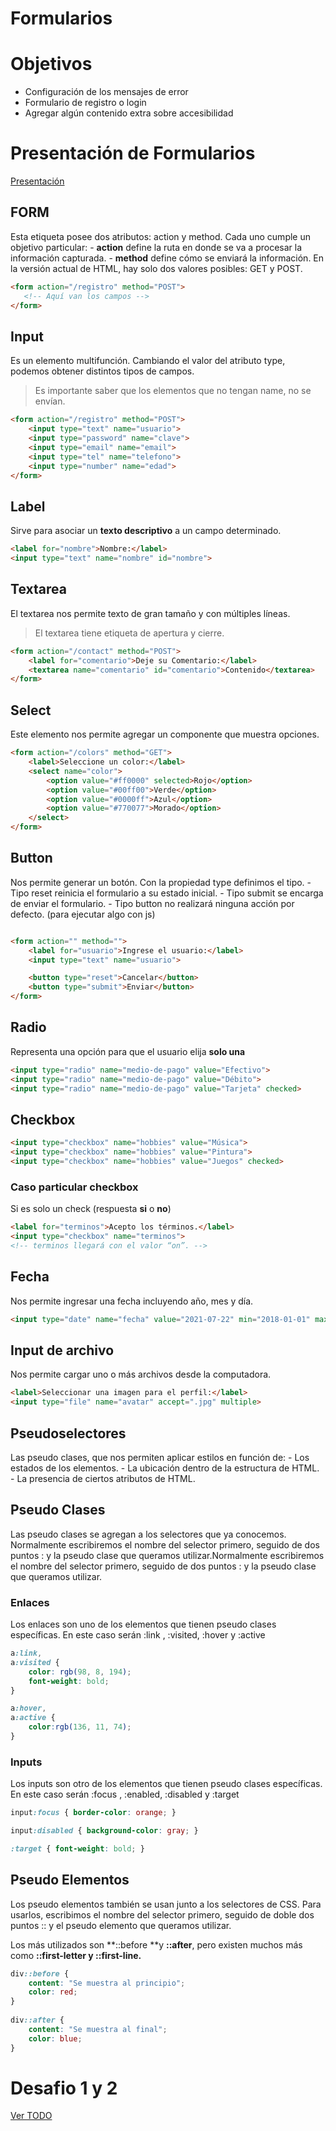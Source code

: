 # Formularios

# Objetivos

- Configuración de los mensajes de error
- Formulario de registro o login
- Agregar algún contenido extra sobre accesibilidad

# Presentación de Formularios
[Presentación](presentacion.pdf)

## FORM
Esta etiqueta posee dos atributos: action y method. 
Cada uno cumple un objetivo particular:
    - **action** define la ruta en donde se va a procesar la información capturada.
    - **method** define cómo se enviará la información. 
    En la versión actual de HTML, hay solo dos valores posibles: GET y POST.

```html
<form action="/registro" method="POST">
   <!-- Aquí van los campos -->
</form>
```

## Input
Es un elemento multifunción. Cambiando el valor del atributo type, podemos obtener distintos tipos de campos. 
> Es importante saber que los elementos que no tengan name, no se envían.

```html
<form action="/registro" method="POST">
    <input type="text" name="usuario">
    <input type="password" name="clave">
    <input type="email" name="email">
    <input type="tel" name="telefono">
    <input type="number" name="edad">
</form>
```

## Label
Sirve para asociar un **texto descriptivo** a un campo determinado.

```html
<label for="nombre">Nombre:</label>
<input type="text" name="nombre" id="nombre">
```

## Textarea
El textarea nos permite texto de gran tamaño y con múltiples líneas.

>El textarea tiene etiqueta de apertura y cierre.

```html
<form action="/contact" method="POST">
    <label for="comentario">Deje su Comentario:</label>
    <textarea name="comentario" id="comentario">Contenido</textarea>
</form>

```

## Select
Este elemento nos permite agregar un componente que muestra opciones.

```html
<form action="/colors" method="GET">
    <label>Seleccione un color:</label>
    <select name="color">
        <option value="#ff0000" selected>Rojo</option>
        <option value="#00ff00">Verde</option>
        <option value="#0000ff">Azul</option>
        <option value="#770077">Morado</option>
    </select>
</form>
```

## Button
Nos permite generar un botón. Con la propiedad type definimos el tipo.
    - Tipo reset reinicia el formulario a su estado inicial.
    - Tipo submit se encarga de enviar el formulario.
    - Tipo button no realizará ninguna acción por defecto. (para ejecutar algo con js)
```html

<form action="" method="">
    <label for="usuario">Ingrese el usuario:</label>
    <input type="text" name="usuario">

    <button type="reset">Cancelar</button>
    <button type="submit">Enviar</button>
</form>
```
## Radio
Representa una opción para que el usuario elija **solo una**

```html
<input type="radio" name="medio-de-pago" value="Efectivo">
<input type="radio" name="medio-de-pago" value="Débito">
<input type="radio" name="medio-de-pago" value="Tarjeta" checked>

```


## Checkbox
```html
<input type="checkbox" name="hobbies" value="Música">
<input type="checkbox" name="hobbies" value="Pintura">
<input type="checkbox" name="hobbies" value="Juegos" checked>
```

### Caso particular checkbox
Si es solo un check (respuesta **si** o **no**)

```html
<label for="terminos">Acepto los términos.</label>
<input type="checkbox" name="terminos">
<!-- terminos llegará con el valor “on”. -->
```


## Fecha
Nos permite ingresar una fecha incluyendo año, mes y día.
```html
<input type="date" name="fecha" value="2021-07-22" min="2018-01-01" max="2022-12-31">
```

## Input de archivo
Nos permite cargar uno o más archivos desde la computadora.

```html
<label>Seleccionar una imagen para el perfil:</label>
<input type="file" name="avatar" accept=".jpg" multiple>
```

## Pseudoselectores
Las pseudo clases, que nos permiten aplicar estilos en función de:
    - Los estados de los elementos.
    - La ubicación dentro de la estructura de HTML.
    - La presencia de ciertos atributos de HTML.

## Pseudo Clases 
Las pseudo clases se agregan a los selectores que ya conocemos.
Normalmente escribiremos el nombre del selector primero, seguido de dos puntos : y la pseudo clase que queramos utilizar.Normalmente escribiremos el nombre del selector primero, seguido de dos puntos : y la pseudo clase que queramos utilizar.

### Enlaces
Los enlaces son uno de los elementos que tienen pseudo clases específicas.
En este caso serán :link , :visited, :hover y :active
```css
a:link,
a:visited {
    color: rgb(98, 8, 194);
    font-weight: bold;
}

a:hover,
a:active {
    color:rgb(136, 11, 74);
}
```

### Inputs
Los inputs son otro de los elementos que tienen pseudo clases específicas.
En este caso serán :focus , :enabled, :disabled y :target

```css
input:focus { border-color: orange; }

input:disabled { background-color: gray; }

:target { font-weight: bold; }
```

## Pseudo Elementos

Los pseudo elementos también se usan junto a los selectores de CSS.
Para usarlos, escribimos el nombre del selector primero, seguido de doble dos puntos :: y el pseudo elemento que queramos utilizar.

Los más utilizados son **::before **y **::after**, pero existen muchos más como **::first-letter **y **::first-line.******

```css
div::before {
    content: "Se muestra al principio";
    color: red;
}
   
div::after {
    content: "Se muestra al final";
    color: blue;
}
```


# Desafio 1 y 2
[Ver TODO](desafios.todo)
